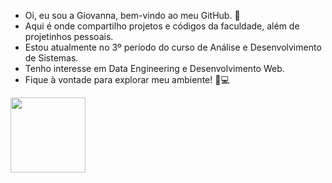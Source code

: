 - Oi, eu sou a Giovanna, bem-vindo ao meu GitHub. 🩷
- Aqui é onde compartilho projetos e códigos da faculdade, além de projetinhos pessoais.
- Estou atualmente no 3º período do curso de Análise e Desenvolvimento de Sistemas.
- Tenho interesse em Data Engineering e Desenvolvimento Web.
- Fique à vontade para explorar meu ambiente! 🥰💻

 <div>
  <img height="120em" src="https://github-readme-stats.vercel.app/api/top-langs/?username=ginaxim&layout=compact&langs_count=16&theme=dracula"/>
</div>

